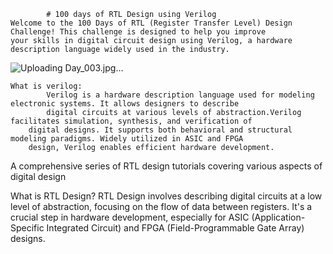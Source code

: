 			# 100 days of RTL Design using Verilog
    Welcome to the 100 Days of RTL (Register Transfer Level) Design Challenge! This challenge is designed to help you improve 
    your skills in digital circuit design using Verilog, a hardware description language widely used in the industry.

  
   ![Uploading Day_003.jpg…]()

	What is verilog:	
    		Verilog is a hardware description language used for modeling electronic systems. It allows designers to describe
      		digital circuits at various levels of abstraction.Verilog facilitates simulation, synthesis, and verification of 
		digital designs. It supports both behavioral and structural modeling paradigms. Widely utilized in ASIC and FPGA 
  		design, Verilog enables efficient hardware development.
A comprehensive series of RTL design tutorials covering various aspects of digital design




What is RTL Design?
RTL Design involves describing digital circuits at a low level of abstraction, focusing on the flow of data between registers. It's a crucial step in hardware development, especially for ASIC (Application-Specific Integrated Circuit) and FPGA (Field-Programmable Gate Array) designs.
